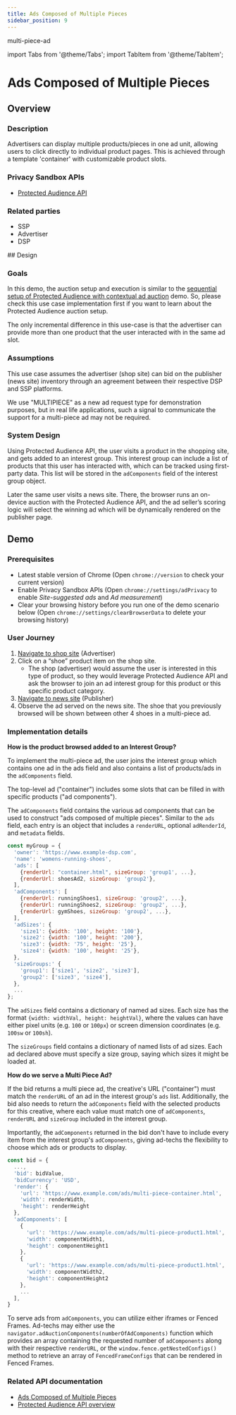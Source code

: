 ```yaml
---
title: Ads Composed of Multiple Pieces
sidebar_position: 9
---
```


multi-piece-ad

import Tabs from '@theme/Tabs'; import TabItem from '@theme/TabItem';

# Ads Composed of Multiple Pieces

<Tabs>
<TabItem value="overview" label="Overview" default>

## Overview

### Description

Advertisers can display multiple products/pieces in one ad unit, allowing users to click directly to individual product pages. This is achieved
through a template 'container' with customizable product slots.

### Privacy Sandbox APIs

- [Protected Audience API](https://developer.chrome.com/docs/privacy-sandbox/protected-audience/)

### Related parties

- SSP
- Advertiser
- DSP

</TabItem>
<TabItem value="design" label="Design">
## Design

### Goals

In this demo, the auction setup and execution is similar to the
[sequential setup of Protected Audience with contextual ad auction](https://privacy-sandbox-demos.dev/docs/demos/sequential-auction-setup/) demo. So,
please check this use case implementation first if you want to learn about the Protected Audience auction setup.

The only incremental difference in this use-case is that the advertiser can provide more than one product that the user interacted with in the same ad
slot.

### Assumptions​

This use case assumes the advertiser (shop site) can bid on the publisher (news site) inventory through an agreement between their respective DSP and
SSP platforms.

We use "MULTIPIECE" as a new ad request type for demonstration purposes, but in real life applications, such a signal to communicate the support for a
multi-piece ad may not be required.

### System Design

Using Protected Audience API, the user visits a product in the shopping site, and gets added to an interest group. This interest group can include a
list of products that this user has interacted with, which can be tracked using first-party data. This list will be stored in the `adComponents` field
of the interest group object.

Later the same user visits a news site. There, the browser runs an on-device auction with the Protected Audience API, and the ad seller’s scoring
logic will select the winning ad which will be dynamically rendered on the publisher page.

</TabItem>

<TabItem value="demo" label="Demo">

## Demo

### Prerequisites

- Latest stable version of Chrome (Open `chrome://version` to check your current version)
- Enable Privacy Sandbox APIs (Open `chrome://settings/adPrivacy` to enable _Site-suggested ads_ and _Ad measurement_)
- Clear your browsing history before you run one of the demo scenario below (Open `chrome://settings/clearBrowserData` to delete your browsing
  history)

### User Journey

1. [Navigate to shop site](https://privacy-sandbox-demos-shop.dev/) (Advertiser)
2. Click on a “shoe” product item on the shop site.
   - The shop (advertiser) would assume the user is interested in this type of product, so they would leverage Protected Audience API and ask the
     browser to join an ad interest group for this product or this specific product category.
3. [Navigate to news site](https://privacy-sandbox-demos-news.dev/pa-iframe-multi-piece-ad) (Publisher)
4. Observe the ad served on the news site. The shoe that you previously browsed will be shown between other 4 shoes in a multi-piece ad.

### Implementation details

**How is the product browsed added to an Interest Group?**

To implement the multi-piece ad, the user joins the interest group which contains one ad in the ads field and also contains a list of products/ads in
the `adComponents` field.

The top-level ad ("container") includes some slots that can be filled in with specific products ("ad components").

The `adComponents` field contains the various ad components that can be used to construct "ads composed of multiple pieces". Similar to the `ads`
field, each entry is an object that includes a `renderURL`, optional `adRenderId`, and `metadata` fields.

```javascript
const myGroup = {
  'owner': 'https://www.example-dsp.com',
  'name': 'womens-running-shoes',
  'ads': [
    {renderUrl: "container.html", sizeGroup: 'group1', ...},
    {renderUrl: shoesAd2, sizeGroup: 'group2'},
  ],
  'adComponents': [
    {renderUrl: runningShoes1, sizeGroup: 'group2', ...},
    {renderUrl: runningShoes2, sizeGroup: 'group2', ...},
    {renderUrl: gymShoes, sizeGroup: 'group2', ...},
  ],
  'adSizes': {
    'size1': {width: '100', height: '100'},
    'size2': {width: '100', height: '200'},
    'size3': {width: '75', height: '25'},
    'size4': {width: '100', height: '25'},
  },
  'sizeGroups:' {
    'group1': ['size1', 'size2', 'size3'],
    'group2': ['size3', 'size4'],
  },
  ...
};
```

The `adSizes` field contains a dictionary of named ad sizes. Each size has the format `{width: widthVal, height: heightVal}`, where the values can
have either pixel units (e.g. `100` or `100px`) or screen dimension coordinates (e.g. `100sw` or `100sh`).

The `sizeGroups` field contains a dictionary of named lists of ad sizes. Each ad declared above must specify a size group, saying which sizes it might
be loaded at.

**How do we serve a Multi Piece Ad?**

If the bid returns a multi piece ad, the creative's URL ("container") must match the `renderURL` of an ad in the interest group's `ads` list.
Additionally, the bid also needs to return the `adComponents` field with the selected products for this creative, where each value must match one of
`adComponents`, `renderURL` and `sizeGroup` included in the interest group.

Importantly, the `adComponents` returned in the bid don't have to include every item from the interest group's `adComponents`, giving ad-techs the
flexibility to choose which ads or products to display.

```javascript
const bid = {
  ...,
  'bid': bidValue,
  'bidCurrency': 'USD',
  'render': {
    'url': 'https://www.example.com/ads/multi-piece-container.html',
    'width': renderWidth,
    'height': renderHeight
  },
  'adComponents': [
    {
      'url': 'https://www.example.com/ads/multi-piece-product1.html',
      'width': componentWidth1,
      'height': componentHeight1
    },
    {
      'url': 'https://www.example.com/ads/multi-piece-product1.html',
      'width': componentWidth2,
      'height': componentHeight2
    },
    ...
  ],
}
```

To serve ads from `adComponents`, you can utilize either iframes or Fenced Frames. Ad-techs may either use the
`navigator.adAuctionComponents(numberOfAdComponents)` function which provides an array containing the requested number of `adComponents` along with
their respective `renderURL`, or the `window.fence.getNestedConfigs()` method to retrieve an array of `FencedFrameConfigs` that can be rendered in
Fenced Frames.

### Related API documentation

- [Ads Composed of Multiple Pieces](https://github.com/WICG/turtledove/blob/main/FLEDGE.md#34-ads-composed-of-multiple-pieces)
- [Protected Audience API overview](https://privacysandbox.google.com/private-advertising/protected-audience)

</TabItem>

</Tabs>
